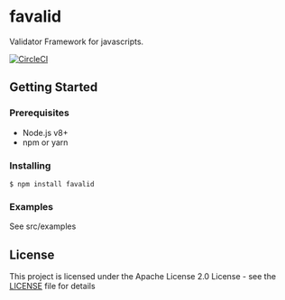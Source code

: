 # favalid

Validator Framework for javascripts.

[![CircleCI](https://circleci.com/gh/akito0107/favalid.svg?style=svg)](https://circleci.com/gh/akito0107/favalid)

## Getting Started

### Prerequisites
- Node.js v8+
- npm or yarn

### Installing
```
$ npm install favalid
```

### Examples
See src/examples

## License
This project is licensed under the Apache License 2.0 License - see the [LICENSE](LICENSE) file for details
